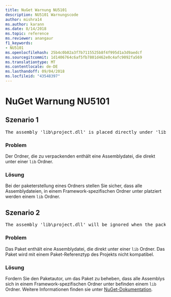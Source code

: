 ```yaml
---
title: NuGet Warnung NU5101
description: NU5101 Warnungscode
author: mishra14
ms.author: karann
ms.date: 8/14/2018
ms.topic: reference
ms.reviewer: anangaur
f1_keywords:
- NU5101
ms.openlocfilehash: 25b4c0b02a3f7b7115525b8f4f995d1a3d9aedcf
ms.sourcegitcommit: 1d1406764c6af5fb7801d462e0c4afc9092fa569
ms.translationtype: MT
ms.contentlocale: de-DE
ms.lasthandoff: 09/04/2018
ms.locfileid: "43548397"
---
```

# <a name="nuget-warning-nu5101"></a>NuGet Warnung NU5101

## <a name="scenario-1"></a>Szenario 1
<pre>The assembly 'lib\project.dll' is placed directly under 'lib' folder. It is recommended that assemblies be placed inside a framework-specific folder. Move it into a framework-specific folder.</pre>

### <a name="issue"></a>Problem

Der Ordner, die zu verpackenden enthält eine Assemblydatei, die direkt unter einer `lib` Ordner.


### <a name="solution"></a>Lösung

Bei der paketerstellung eines Ordners stellen Sie sicher, dass alle Assemblydateien, in einem Framework-spezifischen Ordner unter platziert werden einem `lib` Ordner.


## <a name="scenario-2"></a>Szenario 2
<pre>The assembly 'lib\project.dll' will be ignored when the package is installed after the migration.</pre>

### <a name="issue"></a>Problem

Das Paket enthält eine Assemblydatei, die direkt unter einer `lib` Ordner. Das Paket wird mit einem Paket-Referenztyp des Projekts nicht kompatibel.


### <a name="solution"></a>Lösung

Fordern Sie den Paketautor, um das Paket zu beheben, dass alle Assemblys sich in einem Framework-spezifischen Ordner unter befinden einem `lib` Ordner. Weitere Informationen finden sie unter [NuGet-Dokumentation](https://docs.microsoft.com/en-us/nuget/reference/migrate-packages-config-to-package-reference).


